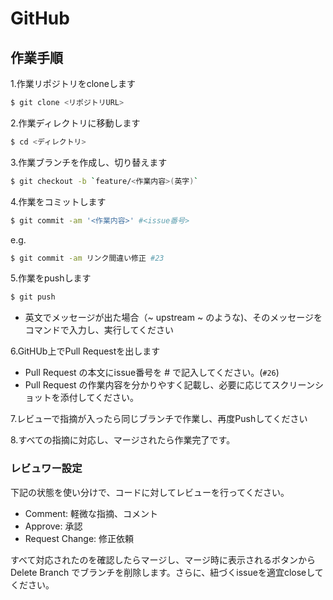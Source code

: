 # GitHub

## 作業手順

1.作業リポジトリをcloneします

```bash
$ git clone <リポジトリURL>
```

2.作業ディレクトリに移動します

```bash
$ cd <ディレクトリ>
```

3.作業ブランチを作成し、切り替えます

```bash
$ git checkout -b `feature/<作業内容>(英字)`
```

4.作業をコミットします

```bash
$ git commit -am '<作業内容>' #<issue番号>
```

e.g.

```bash
$ git commit -am リンク間違い修正 #23
```

5.作業をpushします

```bash
$ git push
```

* 英文でメッセージが出た場合（~ upstream ~ のような\)、そのメッセージをコマンドで入力し、実行してください

6.GitHUb上でPull Requestを出します

* Pull Request の本文にissue番号を \# で記入してください。\(`#26`\)
* Pull Request の作業内容を分かりやすく記載し、必要に応じてスクリーンショットを添付してください。

7.レビューで指摘が入ったら同じブランチで作業し、再度Pushしてください

8.すべての指摘に対応し、マージされたら作業完了です。

### レビュワー設定

下記の状態を使い分けで、コードに対してレビューを行ってください。

* Comment: 軽微な指摘、コメント
* Approve: 承認
* Request Change: 修正依頼

すべて対応されたのを確認したらマージし、マージ時に表示されるボタンから Delete Branch でブランチを削除します。さらに、紐づくissueを適宜closeしてください。

